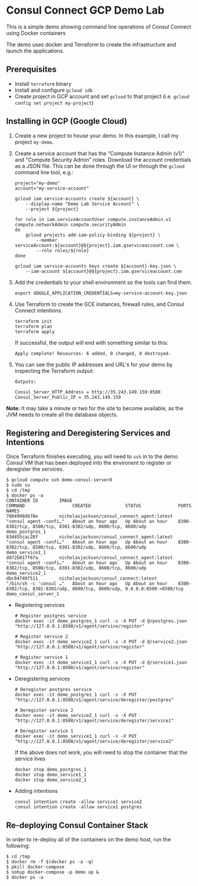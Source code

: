 Consul Connect GCP Demo Lab
==================================

This is a simple demo showing command line operations of Consul Connect using Docker containers

The demo uses docker and  Terraform to create the infrastructure and launch the applications.

## Prerequisites

 * Install `terraform` binary
 * Install and configure `gcloud sdk`
 * Create project in GCP account and set `gcloud` to that project  (i.e. `gcloud config set project my-project`)

## Installing in GCP (Google Cloud)

 1. Create a new project to house your demo. In this example, I call my project `my-demo`.

 2. Create a service account that has the "Compute Instance Admin (v1)" and "Compute Security Admin" roles. Download the account credentials as a JSON file. This can be done through the UI or through the `gcloud` command line tool, e.g.:

        project="my-demo"
        account="my-service-account"

        gcloud iam service-accounts create ${account} \
            --display-name "Demo Lab Service Account" \
            --project ${project}

        for role in iam.serviceAccountUser compute.instanceAdmin.v1 compute.networkAdmin compute.securityAdmin
        do
            gcloud projects add-iam-policy-binding ${project} \
                --member serviceAccount:${account}@${project}.iam.gserviceaccount.com \
                --role roles/${role}
        done

        gcloud iam service-accounts keys create ${account}-key.json \
            --iam-account ${account}@${project}.iam.gserviceaccount.com

 3. Add the credentials to your shell environment so the tools can find them.

        export GOOGLE_APPLICATION_CREDENTIALS=my-service-account-key.json

 4. Use Terraform to create the GCE instances, firewall rules, and Consul Connect intentions.

        terraform init
        terraform plan
        terraform apply

    If successful, the output will end with something similar to this:

        Apply complete! Resources: 6 added, 0 changed, 0 destroyed.

 5. You can see the public IP addresses and URL's for your demo by inspecting the Terraform output:

        Outputs:

        Consul_Server_HTTP_Address = http://35.243.149.159:8500
        Consul_Server_Public_IP = 35.243.149.159

**Note:** It may take a minute or two for the site to become available, as the JVM needs to create all the database objects.

## Registering and Deregistering Services and Intentions
Once Terraform finishes executing, you will need to `ssh` in to the demo Consul VM that has  been deployed into the environent to register or deregister the services.

```
$ gcloud compute ssh demo-consul-server0 
$ sudo su
$ cd /tmp
$ docker ps -a
CONTAINER ID        IMAGE                                         COMMAND                  CREATED             STATUS              PORTS                                                                      NAMES
7804998db78e        nicholasjackson/consul_connect_agent:latest   "consul agent -confi…"   About an hour ago   Up About an hour    8300-8302/tcp, 8500/tcp, 8301-8302/udp, 8600/tcp, 8600/udp                 demo_postgres_1
83d455cac28f        nicholasjackson/consul_connect_agent:latest   "consul agent -confi…"   About an hour ago   Up About an hour    8300-8302/tcp, 8500/tcp, 8301-8302/udp, 8600/tcp, 8600/udp                 demo_service1_1
d072b017f67a        nicholasjackson/consul_connect_agent:latest   "consul agent -confi…"   About an hour ago   Up About an hour    8300-8302/tcp, 8500/tcp, 8301-8302/udp, 8600/tcp, 8600/udp                 demo_service2_1
dbc84740f511        nicholasjackson/consul_connect:latest         "/bin/sh -c 'consul …"   About an hour ago   Up About an hour    8300-8302/tcp, 8301-8302/udp, 8600/tcp, 8600/udp, 0.0.0.0:8500->8500/tcp   demo_consul_server_1
```
* Registering services
  ```
  # Register postgres service
  docker exec -it demo_postgres_1 curl -s -X PUT -d @/postgres.json "http://127.0.0.1:8500/v1/agent/service/register"

  # Register service 2
  docker exec -it demo_service2_1 curl -s -X PUT -d @/service2.json "http://127.0.0.1:8500/v1/agent/service/register"

  # Register service 1
  docker exec -it demo_service1_1 curl -s -X PUT -d @/service1.json "http://127.0.0.1:8500/v1/agent/service/register"
  ```
* Deregistering services
  ```
  # Deregister postgres service
  docker exec -it demo_postgres_1 curl -s -X PUT "http://127.0.0.1:8500/v1/agent/service/deregister/postgres"

  # Deregister service 2
  docker exec -it demo_service2_1 curl -s -X PUT "http://127.0.0.1:8500/v1/agent/service/deregister/service1"

  # Deregister service 1
  docker exec -it demo_service1_1 curl -s -X PUT "http://127.0.0.1:8500/v1/agent/service/deregister/service2"
  ```
  If the above does not work, you will need to stop the container that the service lives
  ```
  docker stop demo_postgres_1
  docker stop demo_service1_1
  docker stop demo_service2_1
  ```
* Adding intentions
  ```
  consul intention create -allow service1 service2
  consul intention create -allow service1 postgres
  ```
## Re-deploying Consul Container Stack
In order to re-deploy all of the containers on the demo host, run the following:

```
$ cd /tmp
$ docker rm -f $(docker ps -a -q)
$ pkill docker-compose
$ nohup docker-compose -p demo up &
$ docker ps -a
```